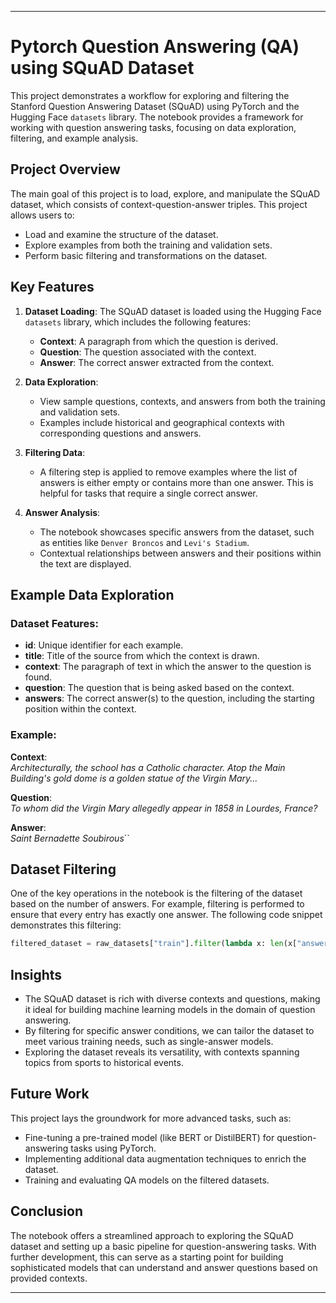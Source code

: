 
---

# Pytorch Question Answering (QA) using SQuAD Dataset

This project demonstrates a workflow for exploring and filtering the Stanford Question Answering Dataset (SQuAD) using PyTorch and the Hugging Face `datasets` library. The notebook provides a framework for working with question answering tasks, focusing on data exploration, filtering, and example analysis.

## Project Overview

The main goal of this project is to load, explore, and manipulate the SQuAD dataset, which consists of context-question-answer triples. This project allows users to:
- Load and examine the structure of the dataset.
- Explore examples from both the training and validation sets.
- Perform basic filtering and transformations on the dataset.

## Key Features

1. **Dataset Loading**:
   The SQuAD dataset is loaded using the Hugging Face `datasets` library, which includes the following features:
   - **Context**: A paragraph from which the question is derived.
   - **Question**: The question associated with the context.
   - **Answer**: The correct answer extracted from the context.

2. **Data Exploration**:
   - View sample questions, contexts, and answers from both the training and validation sets.
   - Examples include historical and geographical contexts with corresponding questions and answers.

3. **Filtering Data**:
   - A filtering step is applied to remove examples where the list of answers is either empty or contains more than one answer. This is helpful for tasks that require a single correct answer.

4. **Answer Analysis**:
   - The notebook showcases specific answers from the dataset, such as entities like `Denver Broncos` and `Levi's Stadium`.
   - Contextual relationships between answers and their positions within the text are displayed.

## Example Data Exploration

### Dataset Features:
- **id**: Unique identifier for each example.
- **title**: Title of the source from which the context is drawn.
- **context**: The paragraph of text in which the answer to the question is found.
- **question**: The question that is being asked based on the context.
- **answers**: The correct answer(s) to the question, including the starting position within the context.

### Example:
**Context**:  
*Architecturally, the school has a Catholic character. Atop the Main Building's gold dome is a golden statue of the Virgin Mary...*

**Question**:  
*To whom did the Virgin Mary allegedly appear in 1858 in Lourdes, France?*

**Answer**:  
*Saint Bernadette Soubirous*``

## Dataset Filtering

One of the key operations in the notebook is the filtering of the dataset based on the number of answers. For example, filtering is performed to ensure that every entry has exactly one answer. The following code snippet demonstrates this filtering:

```python
filtered_dataset = raw_datasets["train"].filter(lambda x: len(x["answers"]["text"]) == 1)
```

## Insights

- The SQuAD dataset is rich with diverse contexts and questions, making it ideal for building machine learning models in the domain of question answering.
- By filtering for specific answer conditions, we can tailor the dataset to meet various training needs, such as single-answer models.
- Exploring the dataset reveals its versatility, with contexts spanning topics from sports to historical events.

## Future Work

This project lays the groundwork for more advanced tasks, such as:
- Fine-tuning a pre-trained model (like BERT or DistilBERT) for question-answering tasks using PyTorch.
- Implementing additional data augmentation techniques to enrich the dataset.
- Training and evaluating QA models on the filtered datasets.

## Conclusion

The notebook offers a streamlined approach to exploring the SQuAD dataset and setting up a basic pipeline for question-answering tasks. With further development, this can serve as a starting point for building sophisticated models that can understand and answer questions based on provided contexts.

---
